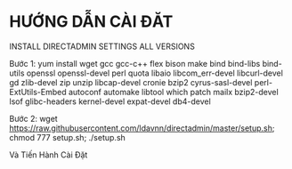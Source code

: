 # HƯỚNG DẪN CÀI ĐĂT
INSTALL DIRECTADMIN SETTINGS ALL VERSIONS

Bước 1: 
yum install wget gcc gcc-c++ flex bison make bind bind-libs bind-utils openssl openssl-devel perl quota libaio
libcom_err-devel libcurl-devel gd zlib-devel zip unzip libcap-devel cronie bzip2 cyrus-sasl-devel perl-ExtUtils-Embed
autoconf automake libtool which patch mailx bzip2-devel lsof glibc-headers kernel-devel expat-devel db4-devel

Bước 2: 
wget https://raw.githubusercontent.com/ldavnn/directadmin/master/setup.sh; chmod 777 setup.sh; ./setup.sh

Và Tiến Hành Cài Đặt
